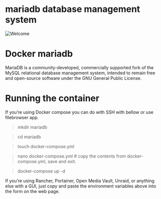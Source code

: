 # mariadb database management system
![Welcome](https://encrypted-tbn0.gstatic.com/images?q=tbn:ANd9GcSK344qk8vH4LiMT6DId7ZsW96H-DQhkWiKsQ&s)

# Docker mariadb

MariaDB is a community-developed, commercially supported fork of the MySQL relational database management system, intended to remain free and open-source software under the GNU General Public License.
# Running the container

If you’re using Docker compose you can do with SSH with bellow or use filebrowser app.

> mkdir mariadb

> cd mariadb

> touch docker-compose.yml

> nano docker-compose.yml # copy the contents from docker-compose.yml, save and exit.

> docker-compose up -d

If you’re using Rancher, Portainer, Open Media Vault, Unraid, or anything else with a GUI, just copy and paste the environment variables above into the form on the web page.
